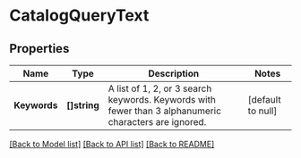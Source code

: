 # CatalogQueryText

## Properties
Name | Type | Description | Notes
------------ | ------------- | ------------- | -------------
**Keywords** | **[]string** | A list of 1, 2, or 3 search keywords. Keywords with fewer than 3 alphanumeric characters are ignored. | [default to null]

[[Back to Model list]](../README.md#documentation-for-models) [[Back to API list]](../README.md#documentation-for-api-endpoints) [[Back to README]](../README.md)

